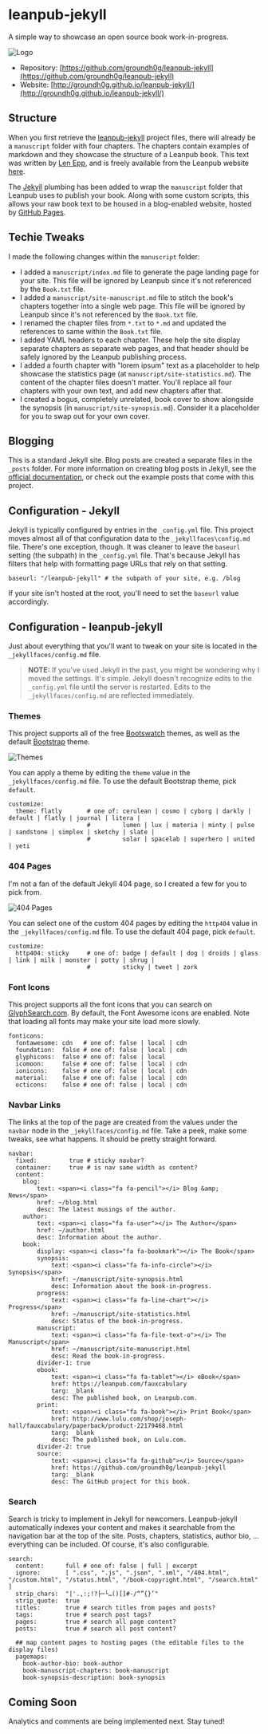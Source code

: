 # leanpub-jekyll

A simple way to showcase an open source book work-in-progress.

![Logo](https://github.com/groundh0g/leanpub-jekyll/blob/gh-pages/leanpub-jekyll.png?raw=true)

* Repository: [https://github.com/groundh0g/leanpub-jekyll](https://github.com/groundh0g/leanpub-jekyll)
* Website: [http://groundh0g.github.io/leanpub-jekyll/](http://groundh0g.github.io/leanpub-jekyll/)

## Structure

When you first retrieve the [leanpub-jekyll](https://github.com/groundh0g/leanpub-jekyll) project files, there will already be a `manuscript` folder with four chapters. The chapters contain examples of markdown and they showcase the structure of a Leanpub book. This text was written by [Len Epp](https://leanpub.com/u/lenepp), and is freely available from the Leanpub website [here](https://leanpub.com/sample-leanpub-markdown-book).

The [Jekyll](https://jekyllrb.com/) plumbing has been added to wrap the `manuscript` folder that Leanpub uses to publish your book. Along with some custom scripts, this allows your raw book text to be housed in a blog-enabled website, hosted by [GitHub Pages](https://pages.github.com/).

## Techie Tweaks

I made the following changes within the `manuscript` folder:

* I added a `manuscript/index.md` file to generate the page landing page for your site. This file will be ignored by Leanpub since it's not referenced by the `Book.txt` file.
* I added a `manuscript/site-manuscript.md` file to stitch the book's chapters together into a single web page. This file will be ignored by Leanpub since it's not referenced by the `Book.txt` file.
* I renamed the chapter files from `*.txt` to `*.md` and updated the references to same within the `Book.txt` file.
* I added YAML headers to each chapter. These help the site display separate chapters as separate web pages, and that header should be safely ignored by the Leanpub publishing process.
* I added a fourth chapter with "lorem ipsum" text as a placeholder to help showcase the statistics page (at `manuscript/site-statistics.md`). The content of the chapter files doesn't matter. You'll replace all four chapters with your own text, and add new chapters after that.
* I created a bogus, completely unrelated, book cover to show alongside the synopsis (in `manuscript/site-synopsis.md`). Consider it a placeholder for you to swap out for your own cover.

## Blogging

This is a standard Jekyll site. Blog posts are created a separate files in the `_posts` folder. For more information on creating blog posts in Jekyll, see the [official documentation](https://jekyllrb.com/docs/posts/), or check out the example posts that come with this project.

## Configuration - Jekyll

Jekyll is typically configured by entries in the `_config.yml` file. This project moves almost all of that configuration data to the `_jekyllfaces\config.md` file. There's one exception, though. It was cleaner to leave the `baseurl` setting (the subpath) in the `_config.yml` file. That's because Jekyll has filters that help with formatting page URLs that rely on that setting.

~~~
baseurl: "/leanpub-jekyll" # the subpath of your site, e.g. /blog
~~~

If your site isn't hosted at the root, you'll need to set the `baseurl` value accordingly.

## Configuration - leanpub-jekyll

Just about everything that you'll want to tweak on your site is located in the `_jekyllfaces/config.md` file.

> **NOTE:** If you've used Jekyll in the past, you might be wondering why I moved the settings. It's simple. Jekyll doesn't recognize edits to the `_config.yml` file until the server is restarted. Edits to the `_jekyllfaces/config.md` are reflected immediately.

### Themes

This project supports all of the free [Bootswatch](https://bootswatch.com/) themes, as well as the default [Bootstrap](http://getbootstrap.com/) theme.

![Themes](https://github.com/groundh0g/leanpub-jekyll/blob/gh-pages/themes.png?raw=true)

You can apply a theme by editing the `theme` value in the `_jekyllfaces/config.md` file. To use the default Bootstrap theme, pick `default`.

~~~
customize:
  theme: flatly       # one of: cerulean | cosmo | cyborg | darkly | default | flatly | journal | litera | 
                      #         lumen | lux | materia | minty | pulse | sandstone | simplex | sketchy | slate | 
                      #         solar | spacelab | superhero | united | yeti
~~~

### 404 Pages

I'm not a fan of the default Jekyll 404 page, so I created a few for you to pick from. 

![404 Pages](https://github.com/groundh0g/leanpub-jekyll/blob/gh-pages/404-pages.png?raw=true)

You can select one of the custom 404 pages by editing the `http404` value in the `_jekyllfaces/config.md` file. To use the default 404 page, pick `default`.

~~~
customize:
  http404: sticky     # one of: badge | default | dog | droids | glass | link | milk | monster | potty | shrug | 
                      #         sticky | tweet | zork
~~~

### Font Icons

This project supports all the font icons that you can search on [GlyphSearch.com](https://glyphsearch.com/). By default, the Font Awesome icons are enabled. Note that loading all fonts may make your site load more slowly.

~~~
fonticons:
  fontawesome: cdn   # one of: false | local | cdn
  foundation:  false # one of: false | local | cdn
  glyphicons:  false # one of: false | local
  icomoon:     false # one of: false | local | cdn
  ionicons:    false # one of: false | local | cdn
  material:    false # one of: false | local | cdn
  octicons:    false # one of: false | local | cdn
~~~

### Navbar Links

The links at the top of the page are created from the values under the `navbar` node in the `_jekyllfaces/config.md` file. Take a peek, make some tweaks, see what happens. It should be pretty straight forward.

~~~
navbar:
  fixed:         true # sticky navbar?
  container:     true # is nav same width as content?
  content:
    blog: 
        text: <span><i class="fa fa-pencil"></i> Blog &amp; News</span>
        href: ~/blog.html
        desc: The latest musings of the author.
    author:
        text: <span><i class="fa fa-user"></i> The Author</span>
        href: ~/author.html
        desc: Information about the author.
    book:
        display: <span><i class="fa fa-bookmark"></i> The Book</span>
        synopsis:
            text: <span><i class="fa fa-info-circle"></i> Synopsis</span>
            href: ~/manuscript/site-synopsis.html
            desc: Information about the book-in-progress.
        progress:
            text: <span><i class="fa fa-line-chart"></i> Progress</span>
            href: ~/manuscript/site-statistics.html
            desc: Status of the book-in-progress.
        manuscript:
            text: <span><i class="fa fa-file-text-o"></i> The Manuscript</span>
            href: ~/manuscript/site-manuscript.html
            desc: Read the book-in-progress.
        divider-1: true
        ebook:
            text: <span><i class="fa fa-tablet"></i> eBook</span>
            href: https://leanpub.com/fauxcabulary
            targ: _blank
            desc: The published book, on Leanpub.com.
        print:
            text: <span><i class="fa fa-book"></i> Print Book</span>
            href: http://www.lulu.com/shop/joseph-hall/fauxcabulary/paperback/product-22179468.html
            targ: _blank
            desc: The published book, on Lulu.com.
        divider-2: true
        source:
            text: <span><i class="fa fa-github"></i> Source</span>
            href: https://github.com/groundh0g/leanpub-jekyll
            targ: _blank
            desc: The GitHub project for this book.
~~~

### Search

Search is tricky to implement in Jekyll for newcomers. Leanpub-jekyll automatically indexes your content and makes it searchable from the navigation bar at the top of the site. Posts, chapters, statistics, author bio, ... everything can be included. Of course, it's also configurable.

~~~
search:
  content:      full # one of: false | full | excerpt
  ignore:       [ ".css", ".js", ".json", ".xml", "/404.html", "/custom.html", "/status.html", "/book-copyright.html", "/search.html" ]
  strip_chars:  "|'.,:;!?├─└…()[]#-/“”{}’"
  strip_quote:  true
  titles:       true # search titles from pages and posts?
  tags:         true # search post tags?
  pages:        true # search all page content?
  posts:        true # search all post content?

  ## map content pages to hosting pages (the editable files to the display files)
  pagemaps:
    book-author-bio: book-author
    book-manuscript-chapters: book-manuscript
    book-synopsis-description: book-synopsis
~~~

## Coming Soon

Analytics and comments are being implemented next. Stay tuned!

